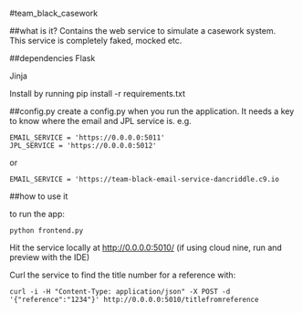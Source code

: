 #team_black_casework

##what is it?
Contains the web service to simulate a casework system.  
This service is completely faked, mocked etc.

##dependencies
Flask
 
Jinja

Install by running pip install -r requirements.txt

##config.py
create a config.py when you run the application.  It needs a key to know where the email and JPL service is.  e.g.

```
EMAIL_SERVICE = 'https://0.0.0.0:5011'
JPL_SERVICE = 'https://0.0.0.0:5012'
```
or

```
EMAIL_SERVICE = 'https://team-black-email-service-dancriddle.c9.io
```

##how to use it

to run the app:
```
python frontend.py
```

Hit the service locally at http://0.0.0.0:5010/  (if using cloud nine, run and preview with the IDE)

Curl the service to find the title number for a reference with:

```
curl -i -H "Content-Type: application/json" -X POST -d '{"reference":"1234"}' http://0.0.0.0:5010/titlefromreference
```
